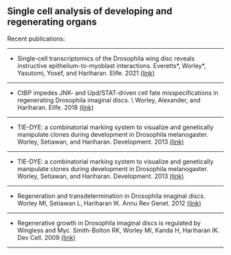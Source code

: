 ## Single cell analysis of developing and regenerating organs


Recent publications: 

---

* Single-cell transcriptomics of the Drosophila wing disc reveals instructive epithelium-to-myoblast interactions.
Everetts*, Worley*, Yasutomi, Yosef, and Hariharan. Elife. 2021 [(link)](https://elifesciences.org/articles/61276)

---

* CtBP impedes JNK- and Upd/STAT-driven cell fate misspecifications in regenerating Drosophila imaginal discs. \ 
Worley, Alexander, and Hariharan. Elife. 2018 [(link)](https://elifesciences.org/articles/30391)

---

* TIE-DYE: a combinatorial marking system to visualize and genetically manipulate clones during development in Drosophila melanogaster. Worley, Setiawan, and Hariharan. Development. 2013 [(link)](https://journals.biologists.com/dev/article/140/15/3275/45847/TIE-DYE-a-combinatorial-marking-system-to)

---

* TIE-DYE: a combinatorial marking system to visualize and genetically manipulate clones during development in Drosophila melanogaster.\
 Worley, Setiawan, and Hariharan. Development. 2013 [(link)](https://journals.biologists.com/dev/article/140/15/3275/45847/TIE-DYE-a-combinatorial-marking-system-to)

---

* Regeneration and transdetermination in Drosophila imaginal discs. \
Worley MI, Setiawan L, Hariharan IK. Annu Rev Genet. 2012 [(link)](https://pubmed.ncbi.nlm.nih.gov/22934642/)

---

* Regenerative growth in Drosophila imaginal discs is regulated by Wingless and Myc.
Smith-Bolton RK, Worley MI, Kanda H, Hariharan IK. Dev Cell. 2009 [(link)](https://www.cell.com/developmental-cell/fulltext/S1534-5807(09)00177-4?_returnURL=https%3A%2F%2Flinkinghub.elsevier.com%2Fretrieve%2Fpii%2FS1534580709001774%3Fshowall%3Dtrue)

---



<!--
**MelWorley/MelWorley** is a ✨ _special_ ✨ repository because its `README.md` (this file) appears on your GitHub profile.

Here are some ideas to get you started:

- 🔭 I’m currently working on ...
- 🌱 I’m currently learning ...
- 👯 I’m looking to collaborate on ...
- 🤔 I’m looking for help with ...
- 💬 Ask me about ...
- 📫 How to reach me: ...
- 😄 Pronouns: ...
- ⚡ Fun fact: ...
-->
